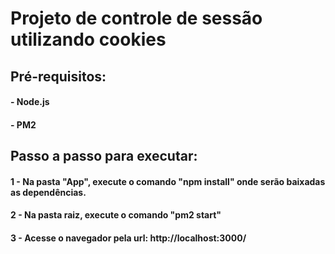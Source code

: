 # Projeto de controle de sessão utilizando cookies
## Pré-requisitos:
#### - Node.js
#### - PM2

## Passo a passo para executar:

#### 1 - Na pasta "App", execute o comando "npm install" onde serão baixadas as dependências.
#### 2 - Na pasta raiz, execute o comando "pm2 start"
#### 3 - Acesse o navegador pela url: http://localhost:3000/